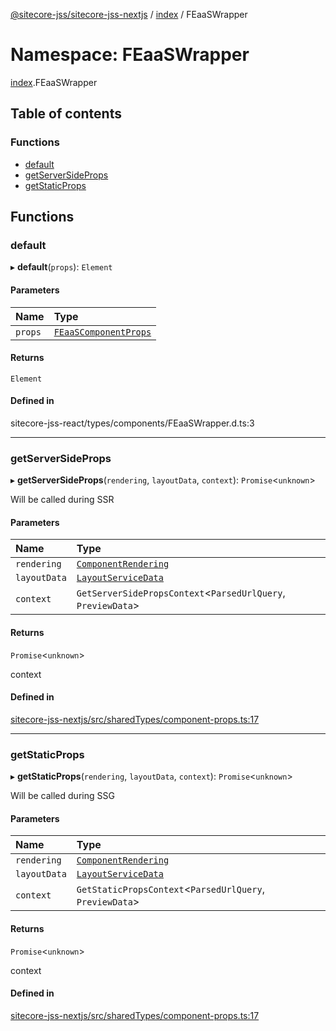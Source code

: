 [@sitecore-jss/sitecore-jss-nextjs](../README.md) / [index](index.md) / FEaaSWrapper

# Namespace: FEaaSWrapper

[index](index.md).FEaaSWrapper

## Table of contents

### Functions

- [default](index.FEaaSWrapper.md#default)
- [getServerSideProps](index.FEaaSWrapper.md#getserversideprops)
- [getStaticProps](index.FEaaSWrapper.md#getstaticprops)

## Functions

### default

▸ **default**(`props`): `Element`

#### Parameters

| Name | Type |
| :------ | :------ |
| `props` | [`FEaaSComponentProps`](index.md#feaascomponentprops) |

#### Returns

`Element`

#### Defined in

sitecore-jss-react/types/components/FEaaSWrapper.d.ts:3

___

### getServerSideProps

▸ **getServerSideProps**(`rendering`, `layoutData`, `context`): `Promise`<`unknown`\>

Will be called during SSR

#### Parameters

| Name | Type |
| :------ | :------ |
| `rendering` | [`ComponentRendering`](../interfaces/index.ComponentRendering.md) |
| `layoutData` | [`LayoutServiceData`](../interfaces/index.LayoutServiceData.md) |
| `context` | `GetServerSidePropsContext`<`ParsedUrlQuery`, `PreviewData`\> |

#### Returns

`Promise`<`unknown`\>

context

#### Defined in

[sitecore-jss-nextjs/src/sharedTypes/component-props.ts:17](https://github.com/Sitecore/jss/blob/e0b438b92/packages/sitecore-jss-nextjs/src/sharedTypes/component-props.ts#L17)

___

### getStaticProps

▸ **getStaticProps**(`rendering`, `layoutData`, `context`): `Promise`<`unknown`\>

Will be called during SSG

#### Parameters

| Name | Type |
| :------ | :------ |
| `rendering` | [`ComponentRendering`](../interfaces/index.ComponentRendering.md) |
| `layoutData` | [`LayoutServiceData`](../interfaces/index.LayoutServiceData.md) |
| `context` | `GetStaticPropsContext`<`ParsedUrlQuery`, `PreviewData`\> |

#### Returns

`Promise`<`unknown`\>

context

#### Defined in

[sitecore-jss-nextjs/src/sharedTypes/component-props.ts:17](https://github.com/Sitecore/jss/blob/e0b438b92/packages/sitecore-jss-nextjs/src/sharedTypes/component-props.ts#L17)
